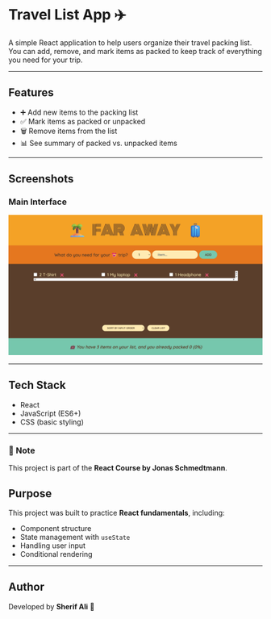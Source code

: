 # Travel List App ✈️

A simple React application to help users organize their travel packing list.  
You can add, remove, and mark items as packed to keep track of everything you need for your trip.

---

## Features
- ➕ Add new items to the packing list  
- ✅ Mark items as packed or unpacked  
- 🗑️ Remove items from the list  
- 📊 See summary of packed vs. unpacked items  

---

## Screenshots
### Main Interface
![Travel List Screenshot](./screenshots/travel-list.png)

---

## Tech Stack
- React  
- JavaScript (ES6+)  
- CSS (basic styling)  

---

### 📝 Note  
This project is part of the **React Course by Jonas Schmedtmann**.

## Purpose
This project was built to practice **React fundamentals**, including:
- Component structure  
- State management with `useState`  
- Handling user input  
- Conditional rendering  

---

## Author
Developed by **Sherif Ali** 🚀
